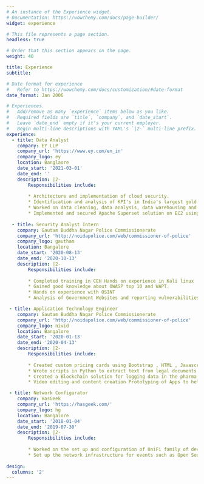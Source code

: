 ```yaml
---
# An instance of the Experience widget.
# Documentation: https://wowchemy.com/docs/page-builder/
widget: experience

# This file represents a page section.
headless: true

# Order that this section appears on the page.
weight: 40

title: Experience
subtitle:

# Date format for experience
#   Refer to https://wowchemy.com/docs/customization/#date-format
date_format: Jan 2006

# Experiences.
#   Add/remove as many `experience` items below as you like.
#   Required fields are `title`, `company`, and `date_start`.
#   Leave `date_end` empty if it's your current employer.
#   Begin multi-line descriptions with YAML's `|2-` multi-line prefix.
experience:
  - title: Data Analyst
    company: EY LLP
    company_url: 'https://www.ey.com/en_in'
    company_logo: ey
    location: Banglaore
    date_start: '2021-03-01'
    date_end: ''
    description: |2-
        Responsibilities include:
        
        * Architecture and implementation of cloud security.
        * Identification and analysis of KPI's in India's largest gold loan business.
        * Worked on data cleaning, data analysis, data warehousing and data modeling
        * Implemented and secured Apache Superset solution on EC2 using Docker.
        
  - title: Security Analyst Intern
    company: Gautam Buddha Nagar Police Commissionerate
    company_url: 'http://noidapolice.com/web/commissioner-of-police'
    company_logo: gautham
    location: Bangalore
    date_start: '2020-08-13'
    date_end: '2020-10-13'  
    description: |2-
        Responsibilities include:
        
        * Completed training in CEH Hands on experience in Kali linux
        * Gained good knowledge about OWASP top 10 and WAPT.
        * Hands on experience with OSINT
        * Analysis of Government Websites and reporting vulnerabilities

 - title: Application Technology Engineer
    company: Gautam Buddha Nagar Police Commissionerate
    company_url: 'http://noidapolice.com/web/commissioner-of-police'
    company_logo: nivid
    location: Bangalore
    date_start: '2020-01-13'
    date_end: '2020-04-13'  
    description: |2-
        Responsibilities include:
        
        * Created custom pricing cards using Bootstrap , HTML , Javascript
        * Wrote scripts in Python to extract text from legal documents
        * Created a Blockchain solution for logging data in the pharma industry. 
        * Video editing and content creation Prototyping of Apps to help daily wage workers

 - title: Network Configurator
    company: HasGeek
    company_url: 'https://hasgeek.com/'
    company_logo: hg
    location: Bangalore
    date_start: '2018-01-04'
    date_end: '2019-07-30'  
    description: |2-
        Responsibilities include:
        
        * Worked on the set up and configuration of UniFi family of devices
        * Set up the network infrastructure for events such as Open Source India , EthIndia , Fifth Elephant
     
design:
  columns: '2'
---
```

